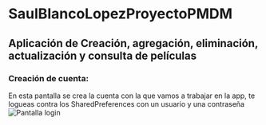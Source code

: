 # SaulBlancoLopezProyectoPMDM
## Aplicación de Creación, agregación, eliminación, actualización y consulta de películas

### Creación de cuenta:
En esta pantalla se crea la cuenta con la que vamos a trabajar en la app, te logueas contra los SharedPreferences con un usuario y una contraseña
![Pantalla login]()
